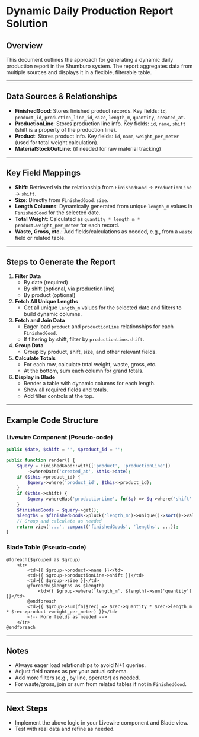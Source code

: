 # Dynamic Daily Production Report Solution

## Overview

This document outlines the approach for generating a dynamic daily production report in the Shumburo system. The report aggregates data from multiple sources and displays it in a flexible, filterable table.

---

## Data Sources & Relationships

-   **FinishedGood**: Stores finished product records. Key fields: `id`, `product_id`, `production_line_id`, `size`, `length_m`, `quantity`, `created_at`.
-   **ProductionLine**: Stores production line info. Key fields: `id`, `name`, `shift` (shift is a property of the production line).
-   **Product**: Stores product info. Key fields: `id`, `name`, `weight_per_meter` (used for total weight calculation).
-   **MaterialStockOutLine**: (if needed for raw material tracking)

---

## Key Field Mappings

-   **Shift**: Retrieved via the relationship from `FinishedGood` → `ProductionLine` → `shift`.
-   **Size**: Directly from `FinishedGood.size`.
-   **Length Columns**: Dynamically generated from unique `length_m` values in `FinishedGood` for the selected date.
-   **Total Weight**: Calculated as `quantity * length_m * product.weight_per_meter` for each record.
-   **Waste, Gross, etc.**: Add fields/calculations as needed, e.g., from a `waste` field or related table.

---

## Steps to Generate the Report

1. **Filter Data**
    - By date (required)
    - By shift (optional, via production line)
    - By product (optional)
2. **Fetch All Unique Lengths**
    - Get all unique `length_m` values for the selected date and filters to build dynamic columns.
3. **Fetch and Join Data**
    - Eager load `product` and `productionLine` relationships for each `FinishedGood`.
    - If filtering by shift, filter by `productionLine.shift`.
4. **Group Data**
    - Group by product, shift, size, and other relevant fields.
5. **Calculate Totals**
    - For each row, calculate total weight, waste, gross, etc.
    - At the bottom, sum each column for grand totals.
6. **Display in Blade**
    - Render a table with dynamic columns for each length.
    - Show all required fields and totals.
    - Add filter controls at the top.

---

## Example Code Structure

### Livewire Component (Pseudo-code)

```php
public $date, $shift = '', $product_id = '';

public function render() {
    $query = FinishedGood::with(['product', 'productionLine'])
        ->whereDate('created_at', $this->date);
    if ($this->product_id) {
        $query->where('product_id', $this->product_id);
    }
    if ($this->shift) {
        $query->whereHas('productionLine', fn($q) => $q->where('shift', $this->shift));
    }
    $finishedGoods = $query->get();
    $lengths = $finishedGoods->pluck('length_m')->unique()->sort()->values();
    // Group and calculate as needed
    return view('...', compact('finishedGoods', 'lengths', ...));
}
```

### Blade Table (Pseudo-code)

```blade
@foreach($grouped as $group)
    <tr>
        <td>{{ $group->product->name }}</td>
        <td>{{ $group->productionLine->shift }}</td>
        <td>{{ $group->size }}</td>
        @foreach($lengths as $length)
            <td>{{ $group->where('length_m', $length)->sum('quantity') }}</td>
        @endforeach
        <td>{{ $group->sum(fn($rec) => $rec->quantity * $rec->length_m * $rec->product->weight_per_meter) }}</td>
        <!-- More fields as needed -->
    </tr>
@endforeach
```

---

## Notes

-   Always eager load relationships to avoid N+1 queries.
-   Adjust field names as per your actual schema.
-   Add more filters (e.g., by line, operator) as needed.
-   For waste/gross, join or sum from related tables if not in `FinishedGood`.

---

## Next Steps

-   Implement the above logic in your Livewire component and Blade view.
-   Test with real data and refine as needed.
